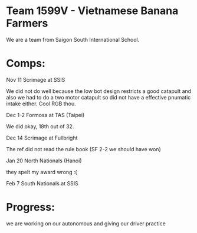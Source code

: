 # Team 1599V - Vietnamese Banana Farmers

We are a team from Saigon South International School.


# Comps:
Nov 11 Scrimage at SSIS

We did not do well because the low bot design restricts a good catapult and also we had to do a two motor catapult so did not have a effective pnumatic intake either. Cool RGB thou.

Dec 1-2 Formosa at TAS (Taipei)

We did okay, 18th out of 32.

Dec 14 Scrimage at Fullbright

The ref did not read the rule book (SF 2-2 we should have won)

Jan 20 North Nationals (Hanoi)

they spelt my award wrong :(

Feb 7 South Nationals at SSIS

# Progress:
we are working on our autonomous and giving our driver practice
